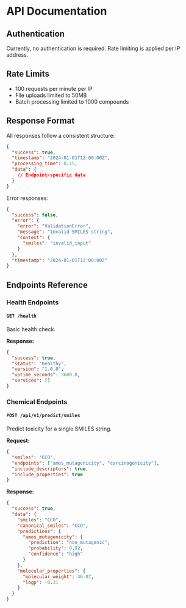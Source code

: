 # API Documentation

## Authentication
Currently, no authentication is required. Rate limiting is applied per IP address.

## Rate Limits
- 100 requests per minute per IP
- File uploads limited to 50MB
- Batch processing limited to 1000 compounds

## Response Format
All responses follow a consistent structure:

```json
{
  "success": true,
  "timestamp": "2024-01-01T12:00:00Z",
  "processing_time": 0.15,
  "data": {
    // Endpoint-specific data
  }
}
```

Error responses:
```json
{
  "success": false,
  "error": {
    "error": "ValidationError",
    "message": "Invalid SMILES string",
    "context": {
      "smiles": "invalid_input"
    }
  },
  "timestamp": "2024-01-01T12:00:00Z"
}
```

## Endpoints Reference

### Health Endpoints

#### `GET /health`
Basic health check.

**Response:**
```json
{
  "success": true,
  "status": "healthy",
  "version": "1.0.0",
  "uptime_seconds": 3600.0,
  "services": []
}
```

### Chemical Endpoints

#### `POST /api/v1/predict/smiles`
Predict toxicity for a single SMILES string.

**Request:**
```json
{
  "smiles": "CCO",
  "endpoints": ["ames_mutagenicity", "carcinogenicity"],
  "include_descriptors": true,
  "include_properties": true
}
```

**Response:**
```json
{
  "success": true,
  "data": {
    "smiles": "CCO",
    "canonical_smiles": "CCO",
    "predictions": {
      "ames_mutagenicity": {
        "prediction": "non_mutagenic",
        "probability": 0.92,
        "confidence": "high"
      }
    },
    "molecular_properties": {
      "molecular_weight": 46.07,
      "logp": -0.31
    }
  }
}